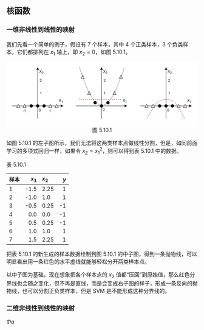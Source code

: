 
## 核函数

### 一维非线性到线性的映射

我们先看一个简单的例子，假设有 7 个样本，其中 4 个正类样本，3 个负类样本，它们都排列在 $x_1$ 轴上，即 $x_2=0$，如图 5.10.1。

<img src="./images/5-10-1.png" />

<center>图 5.10.1 </center>

如图 5.10.1 的左子图所示，我们无法将这两类样本点做线性分割，但是，如同前面学习的多项式回归一样，如果令 $x_2=x_1^2$，则可以得到表 5.10.1 中的数据。

表 5.10.1

|样本|$x_1$|$x_2$|$y$|
|--|--:|:--|--:|
|1|-1.5|2.25|1|
|2|-1.0|1.0|1|
|3|-0.5|0.25|-1|
|4|0.0|0.0|-1|
|5|0.5|0.25|-1|
|6|1.0|1.0|1|
|7|1.5|2.25|1|

把表 5.10.1 的新生成的样本数据绘制到图 5.10.1 的中子图，得到一条抛物线，可以明显看出用一条红色的水平虚线就能够轻松分开两类样本点。

以中子图为基础，现在想象把各个样本点的 $x_2$ 值都“压回”到原始值，那么红色分界线也会随之变化，但不再是直线，而是会变成右子图的样子，形成一条反向的抛物线，也可以分割正负类样本，但是 SVM 是不能形成这种分界线的。

### 二维非线性到线性的映射

$\Phi a$